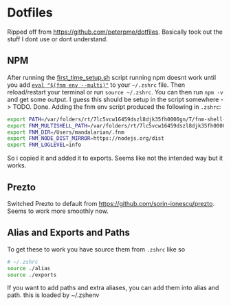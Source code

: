 # Dotfiles

Ripped off from <https://github.com/peterpme/dotfiles>. Basically took out the stuff I dont use or dont understand.

## NPM

After running the [first_time_setup.sh](./first_time_setup.sh) script running npm doesnt work until you add [`eval "$(fnm env --multi)"`](https://github.com/Schniz/fnm#manually) to your `~/.zshrc` file.  Then reload/restart your terminal or run `source ~/.zshrc`. You can then run `npm -v` and get some output. I guess this should be setup in the script somewhere -> TODO. Done. Adding the fnm env script produced the following in `.zshrc`:

```sh
export PATH=/var/folders/rt/7lc5vcw16459dszl8djk35fh0000gn/T/fnm-shell-9103786/bin:$PATH
export FNM_MULTISHELL_PATH=/var/folders/rt/7lc5vcw16459dszl8djk35fh0000gn/T/fnm-shell-9103786
export FNM_DIR=/Users/mandalarian/.fnm
export FNM_NODE_DIST_MIRROR=https://nodejs.org/dist
export FNM_LOGLEVEL=info
```

So i copied it and added it to exports. Seems like not the intended way but it works.

## Prezto

Switched Prezto to default from <https://github.com/sorin-ionescu/prezto>. Seems to work more smoothly now.

## Alias and Exports and Paths

To get these to work you have source them from `.zshrc` like so

```sh
# ~/.zshrc
source ./alias
source ./exports
```

If you want to add paths and extra aliases, you can add them into alias and path. this is loaded by ~/.zshenv
